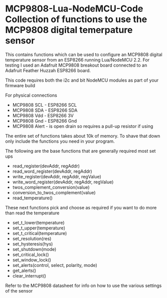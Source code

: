 # MCP9808-Lua-NodeMCU-Code Collection of functions to use the MCP9808 digital temerpature sensor

This contains functions which can be used to configure an MCP9808 digital temperature sensor from
an ESP8266 running Lua/NodeMCU 2.2.  For testing I used an Adafruit MCP9808 breakout board connected
to an Adafruit Feather Huzzah ESP8266 board.

This code requires both the i2c and bit NodeMCU modules as part of your firmware build

For physical connections 
- MCP9808 SCL - ESP8266 SCL 
- MCP9808 SDA - ESP8266 SDA
- MCP9808 Vdd - ESP8266 3V
- MCP9808 Gnd - ESP8266 Gnd
- MCP9808 Alert - is open drain so requires a pull-up resistor if using

The entire set of functions takes about 10k of memory. To shave that down only include the functions 
you need in your program.  

The following are the base functions that are generally required most set ups
- read_register(devAddr, regAddr)
- read_word_register(devAddr, regAddr)
- write_register(devAddr, regAddr, regValue)
- write_word_register(devAddr, regAddr, regValue)
- twos_complement_conversion(value)
- conversion_to_twos_complement(value)
- read_temperature()

These next functions pick and choose as required if you want to do more than read the temperature
- set_t_lower(temperature)
- set_t_upper(temperature)
- set_t_critical(temperature)
- set_resolution(res)
- set_hysteresis(hys)
- set_shutdown(mode)
- set_critical_lock()
- set_window_lock()
- set_alerts(control, select, polarity, mode)
- get_alerts()
- clear_interrupt()

Refer to the MCP9808 datasheet for info on how to use the various settings of the sensor
